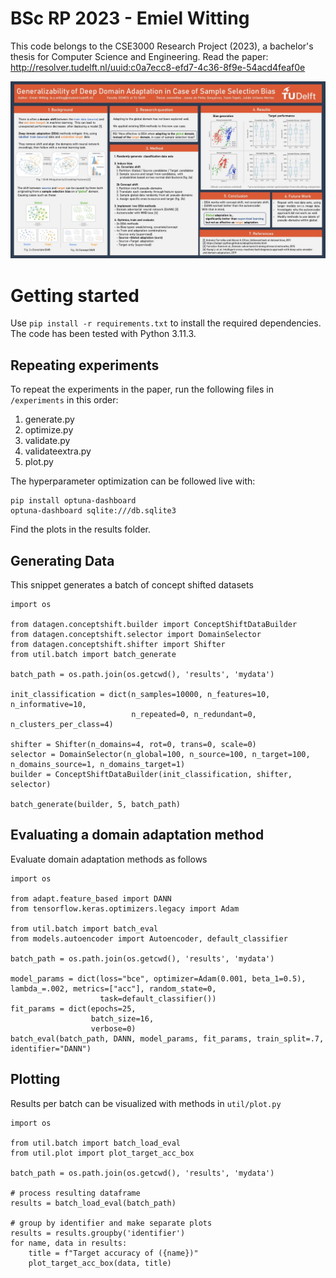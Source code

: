 # BSc RP 2023 - Emiel Witting

This code belongs to the CSE3000 Research Project (2023), a bachelor's thesis for Computer Science and Engineering.
Read the paper: http://resolver.tudelft.nl/uuid:c0a7ecc8-efd7-4c36-8f9e-54acd4feaf0e

![Poster](poster.jpg)

# Getting started
Use `pip install -r requirements.txt` to install the required dependencies.
The code has been tested with Python 3.11.3.

## Repeating experiments
To repeat the experiments in the paper, run the following files in `/experiments` in this order:

1. generate.py
2. optimize.py
3. validate.py
4. validateextra.py
5. plot.py

The hyperparameter optimization can be followed live with:
    
    pip install optuna-dashboard
    optuna-dashboard sqlite:///db.sqlite3

Find the plots in the results folder.

## Generating Data 
This snippet generates a batch of concept shifted datasets

    import os
    
    from datagen.conceptshift.builder import ConceptShiftDataBuilder
    from datagen.conceptshift.selector import DomainSelector
    from datagen.conceptshift.shifter import Shifter
    from util.batch import batch_generate
    
    batch_path = os.path.join(os.getcwd(), 'results', 'mydata')
    
    init_classification = dict(n_samples=10000, n_features=10, n_informative=10,
                               n_repeated=0, n_redundant=0, n_clusters_per_class=4)
    
    shifter = Shifter(n_domains=4, rot=0, trans=0, scale=0)
    selector = DomainSelector(n_global=100, n_source=100, n_target=100, n_domains_source=1, n_domains_target=1)
    builder = ConceptShiftDataBuilder(init_classification, shifter, selector)
    
    batch_generate(builder, 5, batch_path)

## Evaluating a domain adaptation method
Evaluate domain adaptation methods as follows

    import os
    
    from adapt.feature_based import DANN
    from tensorflow.keras.optimizers.legacy import Adam

    from util.batch import batch_eval
    from models.autoencoder import Autoencoder, default_classifier
    
    batch_path = os.path.join(os.getcwd(), 'results', 'mydata')
    
    model_params = dict(loss="bce", optimizer=Adam(0.001, beta_1=0.5), lambda_=.002, metrics=["acc"], random_state=0,
                        task=default_classifier())
    fit_params = dict(epochs=25,
                      batch_size=16,
                      verbose=0)
    batch_eval(batch_path, DANN, model_params, fit_params, train_split=.7, identifier="DANN")

## Plotting
Results per batch can be visualized with methods in `util/plot.py`

    import os
    
    from util.batch import batch_load_eval
    from util.plot import plot_target_acc_box
    
    batch_path = os.path.join(os.getcwd(), 'results', 'mydata')
    
    # process resulting dataframe
    results = batch_load_eval(batch_path)
    
    # group by identifier and make separate plots
    results = results.groupby('identifier')
    for name, data in results:    
        title = f"Target accuracy of ({name})"
        plot_target_acc_box(data, title)
